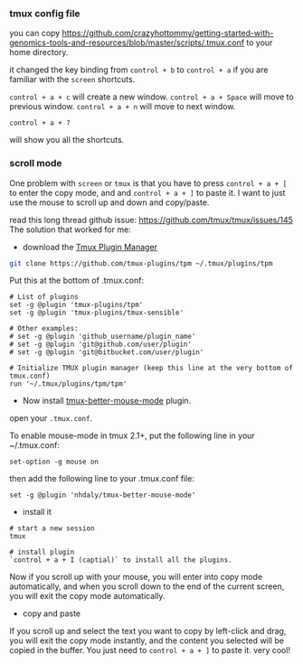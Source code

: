 
### tmux config file
you can copy https://github.com/crazyhottommy/getting-started-with-genomics-tools-and-resources/blob/master/scripts/.tmux.conf
to your home directory.

it changed the key binding from `control + b` to `control + a` if you are familiar with the `screen` shortcuts.

`control + a + c` will create a new window.
`control + a + Space` will move to previous window.
`control + a + n` will move to next window.

```
control + a + ?
```
will show you all the shortcuts.


### scroll mode

One problem with `screen` or `tmux` is that you have to press `control + a + [` to enter the copy mode, and and `control + a + ]` to paste it.
I want to just use the mouse to scroll up and down and copy/paste.

read this long thread github issue: https://github.com/tmux/tmux/issues/145
The solution that worked for me:

* download the [Tmux Plugin Manager](https://github.com/tmux-plugins/tpm)

```bash
git clone https://github.com/tmux-plugins/tpm ~/.tmux/plugins/tpm
```
Put this at the bottom of .tmux.conf:

```
# List of plugins
set -g @plugin 'tmux-plugins/tpm'
set -g @plugin 'tmux-plugins/tmux-sensible'

# Other examples:
# set -g @plugin 'github_username/plugin_name'
# set -g @plugin 'git@github.com/user/plugin'
# set -g @plugin 'git@bitbucket.com/user/plugin'

# Initialize TMUX plugin manager (keep this line at the very bottom of tmux.conf)
run '~/.tmux/plugins/tpm/tpm'

```
* Now install [tmux-better-mouse-mode](https://github.com/NHDaly/tmux-better-mouse-mode) plugin.

open your `.tmux.conf`.

To enable mouse-mode in tmux 2.1+, put the following line in your ~/.tmux.conf:

```
set-option -g mouse on

```

then add the following line to your .tmux.conf file:

```
set -g @plugin 'nhdaly/tmux-better-mouse-mode'
```

*  install it

```
# start a new session
tmux

# install plugin
`control + a + I (captial)` to install all the plugins.

```
Now if you scroll up with your mouse, you will enter into copy mode automatically, and when you scroll down to the end of the current screen,
you will exit the copy mode automatically. 

*  copy and paste  

If you scroll up and select the text you want to copy by left-click and drag, you will exit
the copy mode instantly, and the content you selected will be copied in the buffer. You just need to `control + a + ]` to paste it.
very cool!



